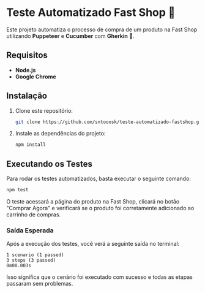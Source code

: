 # Teste Automatizado Fast Shop 🛒

Este projeto automatiza o processo de compra de um produto na Fast Shop utilizando **Puppeteer** e **Cucumber** com **Gherkin** 🥒.

## Requisitos

* **Node.js**
* **Google Chrome**

## Instalação

1. Clone este repositório:

   ```bash
   git clone https://github.com/sntooosk/teste-automatizado-fastshop.git
   ```

2. Instale as dependências do projeto:

   ```bash
   npm install
   ```

## Executando os Testes

Para rodar os testes automatizados, basta executar o seguinte comando:

```bash
npm test
```

O teste acessará a página do produto na Fast Shop, clicará no botão "Comprar Agora" e verificará se o produto foi corretamente adicionado ao carrinho de compras.

### Saída Esperada

Após a execução dos testes, você verá a seguinte saída no terminal:

```
1 scenario (1 passed)
3 steps (3 passed)
0m00.003s
```

Isso significa que o cenário foi executado com sucesso e todas as etapas passaram sem problemas.
